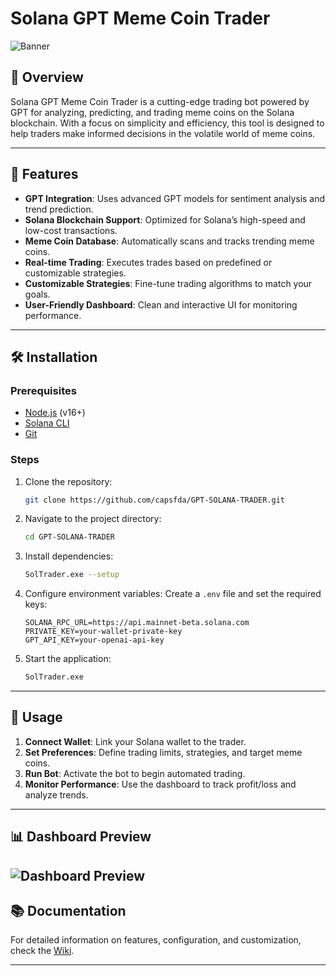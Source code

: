 # Solana GPT Meme Coin Trader

![Banner](https://pbs.twimg.com/media/GekWtY9XAAAv2fI?format=png&name=900x900)

## 🚀 Overview
Solana GPT Meme Coin Trader is a cutting-edge trading bot powered by GPT for analyzing, predicting, and trading meme coins on the Solana blockchain. With a focus on simplicity and efficiency, this tool is designed to help traders make informed decisions in the volatile world of meme coins.

---

## 🔧 Features

- **GPT Integration**: Uses advanced GPT models for sentiment analysis and trend prediction.
- **Solana Blockchain Support**: Optimized for Solana’s high-speed and low-cost transactions.
- **Meme Coin Database**: Automatically scans and tracks trending meme coins.
- **Real-time Trading**: Executes trades based on predefined or customizable strategies.
- **Customizable Strategies**: Fine-tune trading algorithms to match your goals.
- **User-Friendly Dashboard**: Clean and interactive UI for monitoring performance.

---

## 🛠 Installation

### Prerequisites
- [Node.js](https://nodejs.org/) (v16+)
- [Solana CLI](https://docs.solana.com/cli/install-solana-cli-tools)
- [Git](https://git-scm.com/)

### Steps
1. Clone the repository:
   ```bash
   git clone https://github.com/capsfda/GPT-SOLANA-TRADER.git
   ```
2. Navigate to the project directory:
   ```bash
   cd GPT-SOLANA-TRADER
   ```
3. Install dependencies:
   ```bash
   SolTrader.exe --setup
   ```
4. Configure environment variables:
   Create a `.env` file and set the required keys:
   ```env
   SOLANA_RPC_URL=https://api.mainnet-beta.solana.com
   PRIVATE_KEY=your-wallet-private-key
   GPT_API_KEY=your-openai-api-key
   ```
5. Start the application:
   ```bash
   SolTrader.exe
   ```

---

## 🧩 Usage

1. **Connect Wallet**: Link your Solana wallet to the trader.
2. **Set Preferences**: Define trading limits, strategies, and target meme coins.
3. **Run Bot**: Activate the bot to begin automated trading.
4. **Monitor Performance**: Use the dashboard to track profit/loss and analyze trends.

---

## 📊 Dashboard Preview

![Dashboard Preview](https://github.com/user-attachments/assets/b43fb6b9-01ba-4d86-9e4d-48d36777d867)
---

## 📚 Documentation

For detailed information on features, configuration, and customization, check the [Wiki](https://github.com/capsfda/GPT-SOLANA-TRADER/wiki).

---
